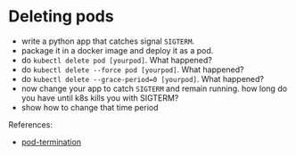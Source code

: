 # Deleting pods

* write a python app that catches signal `SIGTERM`.
* package it in a docker image and deploy it as a pod.
* do `kubectl delete pod [yourpod]`. What happened?
* do `kubectl delete --force pod [yourpod]`. What happened?
* do `kubectl delete --grace-period=0 [yourpod]`. What happened?
* now change your app to catch `SIGTERM` and remain running. how long do you have until k8s kills you with SIGTERM?
* show how to change that time period

References:
* [pod-termination](https://unofficial-kubernetes.readthedocs.io/en/latest/concepts/abstractions/pod-termination)
